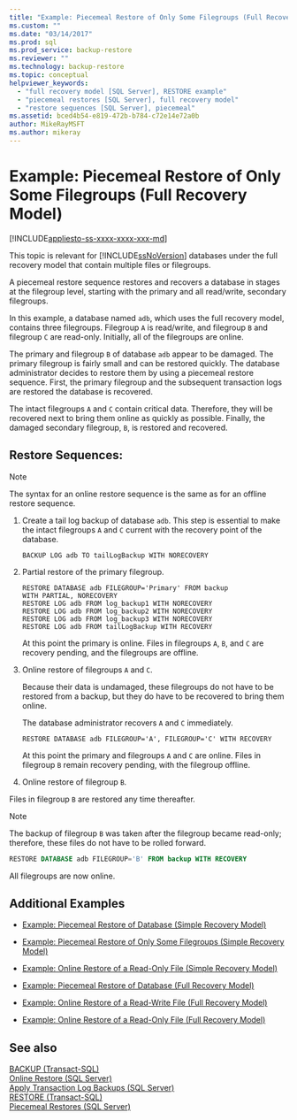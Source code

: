 ```yaml
---
title: "Example: Piecemeal Restore of Only Some Filegroups (Full Recovery Model) | Microsoft Docs"
ms.custom: ""
ms.date: "03/14/2017"
ms.prod: sql
ms.prod_service: backup-restore
ms.reviewer: ""
ms.technology: backup-restore
ms.topic: conceptual
helpviewer_keywords: 
  - "full recovery model [SQL Server], RESTORE example"
  - "piecemeal restores [SQL Server], full recovery model"
  - "restore sequences [SQL Server], piecemeal"
ms.assetid: bced4b54-e819-472b-b784-c72e14e72a0b
author: MikeRayMSFT
ms.author: mikeray
---
```

# Example: Piecemeal Restore of Only Some Filegroups (Full Recovery Model)
[!INCLUDE[appliesto-ss-xxxx-xxxx-xxx-md](../../includes/appliesto-ss-xxxx-xxxx-xxx-md.md)]

  This topic is relevant for [!INCLUDE[ssNoVersion](../../includes/ssnoversion-md.md)] databases under the full recovery model that contain multiple files or filegroups.  
  
 A piecemeal restore sequence restores and recovers a database in stages at the filegroup level, starting with the primary and all read/write, secondary filegroups.  
  
 In this example, a database named `adb`, which uses the full recovery model, contains three filegroups. Filegroup `A` is read/write, and filegroup `B` and filegroup `C` are read-only. Initially, all of the filegroups are online.  
  
 The primary and filegroup `B` of database `adb` appear to be damaged. The primary filegroup is fairly small and can be restored quickly. The database administrator decides to restore them by using a piecemeal restore sequence. First, the primary filegroup and the subsequent transaction logs are restored the database is recovered.  
  
 The intact filegroups `A` and `C` contain critical data. Therefore, they will be recovered next to bring them online as quickly as possible. Finally, the damaged secondary filegroup, `B`, is restored and recovered.  
  
## Restore Sequences:  
  
> [!NOTE]  
>  The syntax for an online restore sequence is the same as for an offline restore sequence.  
  
1.  Create a tail log backup of database `adb`. This step is essential to make the intact filegroups `A` and `C` current with the recovery point of the database.  
  
    ```  
    BACKUP LOG adb TO tailLogBackup WITH NORECOVERY  
    ```  
  
2.  Partial restore of the primary filegroup.  
  
    ```  
    RESTORE DATABASE adb FILEGROUP='Primary' FROM backup   
    WITH PARTIAL, NORECOVERY  
    RESTORE LOG adb FROM log_backup1 WITH NORECOVERY  
    RESTORE LOG adb FROM log_backup2 WITH NORECOVERY  
    RESTORE LOG adb FROM log_backup3 WITH NORECOVERY  
    RESTORE LOG adb FROM tailLogBackup WITH RECOVERY  
    ```  
  
     At this point the primary is online. Files in filegroups `A`, `B`, and `C` are recovery pending, and the filegroups are offline.  
  
3.  Online restore of filegroups `A` and `C`.  
  
     Because their data is undamaged, these filegroups do not have to be restored from a backup, but they do have to be recovered to bring them online.  
  
     The database administrator recovers `A` and `C` immediately.  
  
    ```  
    RESTORE DATABASE adb FILEGROUP='A', FILEGROUP='C' WITH RECOVERY  
    ```  
  
     At this point the primary and filegroups `A` and `C` are online. Files in filegroup `B` remain recovery pending, with the filegroup offline.  
  
4.  Online restore of filegroup `B`.  

   Files in filegroup `B` are restored any time thereafter.  
  
   > [!NOTE]  
   >  The backup of filegroup `B` was taken after the filegroup became read-only; therefore, these files do not have to be rolled forward.  
  
   ```sql  
   RESTORE DATABASE adb FILEGROUP='B' FROM backup WITH RECOVERY  
   ```  
  
   All filegroups are now online.  
  
## Additional Examples  
  
-   [Example: Piecemeal Restore of Database &#40;Simple Recovery Model&#41;](../../relational-databases/backup-restore/example-piecemeal-restore-of-database-simple-recovery-model.md)  
  
-   [Example: Piecemeal Restore of Only Some Filegroups &#40;Simple Recovery Model&#41;](../../relational-databases/backup-restore/example-piecemeal-restore-of-only-some-filegroups-simple-recovery-model.md)  
  
-   [Example: Online Restore of a Read-Only File &#40;Simple Recovery Model&#41;](../../relational-databases/backup-restore/example-online-restore-of-a-read-only-file-simple-recovery-model.md)  
  
-   [Example: Piecemeal Restore of Database &#40;Full Recovery Model&#41;](../../relational-databases/backup-restore/example-piecemeal-restore-of-database-full-recovery-model.md)  
  
-   [Example: Online Restore of a Read-Write File &#40;Full Recovery Model&#41;](../../relational-databases/backup-restore/example-online-restore-of-a-read-write-file-full-recovery-model.md)  
  
-   [Example: Online Restore of a Read-Only File &#40;Full Recovery Model&#41;](../../relational-databases/backup-restore/example-online-restore-of-a-read-only-file-full-recovery-model.md)  
  
## See also  
 [BACKUP &#40;Transact-SQL&#41;](../../t-sql/statements/backup-transact-sql.md)   
 [Online Restore &#40;SQL Server&#41;](../../relational-databases/backup-restore/online-restore-sql-server.md)   
 [Apply Transaction Log Backups &#40;SQL Server&#41;](../../relational-databases/backup-restore/apply-transaction-log-backups-sql-server.md)   
 [RESTORE &#40;Transact-SQL&#41;](../../t-sql/statements/restore-statements-transact-sql.md)   
 [Piecemeal Restores &#40;SQL Server&#41;](../../relational-databases/backup-restore/piecemeal-restores-sql-server.md)  
  
  
